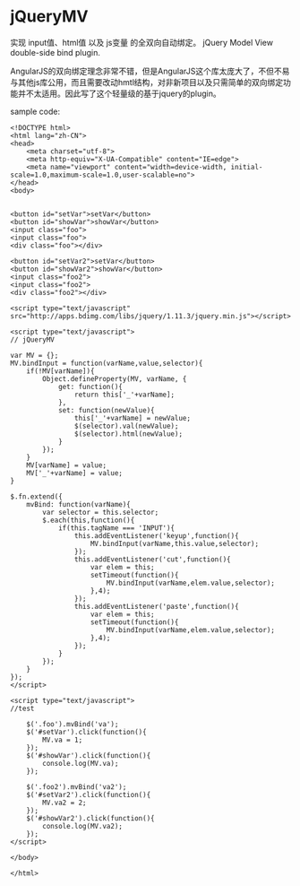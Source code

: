 # jQueryMV
实现 input值、html值 以及 js变量 的全双向自动绑定。
jQuery Model View double-side bind plugin.

AngularJS的双向绑定理念非常不错，但是AngularJS这个库太庞大了，不但不易与其他js库公用，而且需要改动hmtl结构，对非新项目以及只需简单的双向绑定功能并不太适用。因此写了这个轻量级的基于jquery的plugin。

sample code:

    <!DOCTYPE html>
    <html lang="zh-CN">
    <head>
    	<meta charset="utf-8">
    	<meta http-equiv="X-UA-Compatible" content="IE=edge">
    	<meta name="viewport" content="width=device-width, initial-scale=1.0,maximum-scale=1.0,user-scalable=no">	
    </head>
    <body>
    
    
    <button id="setVar">setVar</button>
    <button id="showVar">showVar</button>
    <input class="foo">
    <input class="foo">
    <div class="foo"></div>
    
    <button id="setVar2">setVar</button>
    <button id="showVar2">showVar</button>
    <input class="foo2">
    <input class="foo2">
    <div class="foo2"></div>
    
    <script type="text/javascript" src="http://apps.bdimg.com/libs/jquery/1.11.3/jquery.min.js"></script>
    
    <script type="text/javascript">
    // jQueryMV
    
    var MV = {};
    MV.bindInput = function(varName,value,selector){
    	if(!MV[varName]){
    		Object.defineProperty(MV, varName, {
    			get: function(){
    				return this['_'+varName];
    			},
    			set: function(newValue){
    				this['_'+varName] = newValue;
    				$(selector).val(newValue);
    				$(selector).html(newValue);
    			}
    		});
    	}
    	MV[varName] = value;
    	MV['_'+varName] = value;
    }
    
    $.fn.extend({
    	mvBind: function(varName){
    		var selector = this.selector;
    		$.each(this,function(){
    			if(this.tagName === 'INPUT'){
    				this.addEventListener('keyup',function(){
    					MV.bindInput(varName,this.value,selector);
    				});
    				this.addEventListener('cut',function(){
    					var elem = this;
    					setTimeout(function(){
    						MV.bindInput(varName,elem.value,selector);
    					},4);
    				});
    				this.addEventListener('paste',function(){
    					var elem = this;
    					setTimeout(function(){
    						MV.bindInput(varName,elem.value,selector);
    					},4);
    				});
    			}
    		});
    	}
    });
    </script>
    
    <script type="text/javascript">
    //test
    
    	$('.foo').mvBind('va');
    	$('#setVar').click(function(){
    		MV.va = 1;
    	});
    	$('#showVar').click(function(){
    		console.log(MV.va);
    	});
    
    	$('.foo2').mvBind('va2');
    	$('#setVar2').click(function(){
    		MV.va2 = 2;
    	});
    	$('#showVar2').click(function(){
    		console.log(MV.va2);
    	});
    </script>
    
    </body>
    
    </html>
